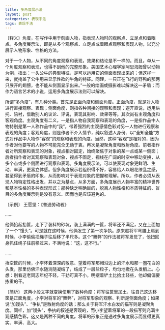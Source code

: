 ```yaml
---
title: 多角度展示法
layout: post
categories: 表现手法
tags: 表现手法
---
```


〔释义〕角度，在写作中用于刻画人物，指表现人物时的观察点、立足点和着眼点。多角度展示法，即是从多个观察点、立足点或着眼点观察和表现人物，以充分展示人物形象、性格的方法。

对于一个人物，从不同的角度观察和表现，效果和结论是不一样的。而且，单从一个角度观察和表现，也得不到他的完整形象。美国艺术心理学家阿思海姆曾以动物为例，指出：一头公牛的典型特征，是可以运用它的侧面表现出来的；但这样一来，就掩盖了公牛用来显示性欲的牛角的特征。同理，一只正在飞行的野鸭的那两只展开的翅膀，也不能从侧面显示出来。”一般的绘画或摄影难以解决这一矛盾；而作为语言艺术的小说，运用多角度展示法则可以解决。

所谓“多角度”，有几种分类。首先是正面角度和侧面角度。正面角度，就是对人物进行直接观察、表现；侧面角度，则指各种间接的观察和表现；避开直说，运用烘托、陪衬，借助别人的议论、评说，表现其影响、效果等等。其次尚有主观角度和客观角度。主观角度有二义，一是指人物自我观察和表现的角度，一是指作品中人物特别是第一人称作品中的“我”，带着强烈的主观感情色彩对另一人物进行观察和表现的角度；客观角度，则是作者不介入情节，纯以叙述人身份、以“全知全能”方式对作品中人物作“客观”的观察和表现的角度。当然，这种“客观”是相对的，因为作者对他要写的人物不可能完全无动于衷。再次是凝聚角度和散射角度。前者指作者对所观察和表现的对象，视点相对固定，始终聚焦于对象的某一点或某一侧面；后者指作者对其观察和表现对象，视点不固定，视线在广阔的时空中移动变换，从多个点或多个侧面进行观察和表现。多角度展示法，可以使表现对象更鲜明、生动、丰满，更富立体感。但多角度展示若组织得不好，容易给人以眼花缭乱之感，甚至得到矛盾的印象，从而影响对于表现对象的把握和理解。所以，作者必须从表现人物特定性格出发，并以之为基点，从多方面，多角度展示人物丰富的精神世界和基本性格的多种表现形式；那种缺乏明确目的，脱离人物性格和本质特征的、盲目的多角度展示则是没有意义、因而也是应该避免的。

〔示例〕 王愿坚：《普通劳动者》

……

他俩抬起抬筐，走下了装料的砂坑，装上满满的一筐，将军还不满足，又在上面加了一个“馒头”。可是就在这时候，他俩发生了第一次争执。原来趁将军弯腰上肩到时候，小李偷偷把绳子往后移了半尺多。这个“舞弊”的作法被将军发觉了，他扭回身抓住绳子往前移过来，不满地说：“这，这不行。”

……

抬空筐的时候，小李怀着深深的敬意、望着将军那帽沿边上的汗水和那一圈花白的头发，那里仿佛汗水随淌随凝结了，结成了一层盐粒子，均匀地撒在头发梢上。心想：别看这老同志年纪不轻，干劲可真不小。明摆着铲土比拾土轻些，他却偏偏要拣重的干。

〔简析〕 这两小段文字就变换使用了数种角度：将军往筐里加土，往自己这边移筐是正面角度，小李对将军的“舞弊”，对将军形象的观察、判断是侧面角度；如果说“加馒头”、“争执”是散射角度的话；那么关于将军汗水白发的描写则是凝聚角度。同样，加“馒头”，争执的叙述是客观的，而小李望着将军的一段描写则充满主观感情色彩，这又是两种不同的角度。将军的形象正是通过多角度展示而显得更真实、丰满、高大。 
